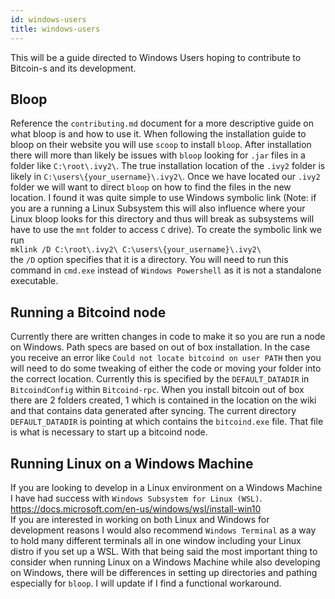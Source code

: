 ```yaml
---
id: windows-users
title: windows-users
---
```

This will be a guide directed to Windows Users hoping to contribute to Bitcoin-s and its development.
## Bloop
Reference the `contributing.md` document for a more descriptive guide on what bloop is and how to use it.
When following the installation guide to bloop on their website you will use `scoop` to install `bloop`. After installation
there will more than likely be issues with `bloop` looking for `.jar` files in a folder like `C:\root\.ivy2\`. The true installation
location of the `.ivy2` folder is likely in `C:\users\{your_username}\.ivy2\`. Once we have located our `.ivy2` folder 
we will want to direct `bloop` on how to find the files in the new location. I found it was quite simple to use Windows 
symbolic link (Note: if you are a running a Linux Subsystem this will also influence where your Linux bloop looks for this directory and thus will break as subsystems will have to use the `mnt` folder to access `C` drive). 
To create the symbolic link we run  
```mklink /D C:\root\.ivy2\ C:\users\{your_username}\.ivy2\```    
the `/D` option specifies that it is a directory. You will need to run this command in `cmd.exe` instead of `Windows Powershell` as it is not a standalone executable.

## Running a Bitcoind node
Currently there are written changes in code to make it so you are run a node on Windows. Path specs are based on out of box installation. In the case you receive an error like `Could not locate bitcoind on user PATH`
then you will need to do some tweaking of either the code or moving your folder into the correct location. Currently this is specified by the `DEFAULT_DATADIR` in `BitcoindConfig` within `Bitcoind-rpc`. When you install bitcoin out of box there are 2 folders
created, 1 which is contained in the location on the wiki and that contains data generated after syncing. The current directory `DEFAULT_DATADIR` is pointing at which contains the `bitcoind.exe` file. 
That file is what is necessary to start up a bitcoind node. 

## Running Linux on a Windows Machine
If you are looking to develop in a Linux environment on a Windows Machine I have had success with `Windows Subsystem for Linux (WSL)`. https://docs.microsoft.com/en-us/windows/wsl/install-win10   
If you are interested in working on both Linux and Windows for development reasons I would also recommend `Windows Terminal` as a way to hold many different terminals all in one window including your 
Linux distro if you set up a WSL. With that being said the most important thing to consider when running Linux on a Windows Machine while also developing on Windows, there will be differences in setting up directories and pathing especially for `bloop`. I will update if I find a functional workaround.
